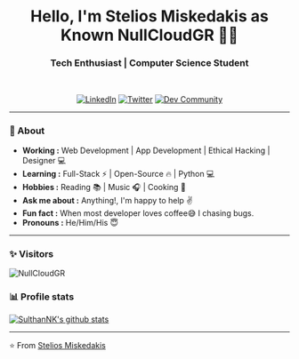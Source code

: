 <h1 align="center"> Hello, I'm Stelios Miskedakis as Known NullCloudGR 👨‍💻 </h1>

<h3 align="center">  Tech Enthusiast | Computer Science Student </h3> <br>

<p align="center"> 
<a href="https://www.linkedin.com/in/sulthannk/"><img alt="LinkedIn" src="https://img.shields.io/badge/-Sulthan_Mohaideen-blue?style=flat-square&logo=Linkedin&logoColor=white&link=https://www.linkedin.com/in/sulthannk/"></a>
<a href="https://twitter.com/SulthanNK"><img alt="Twitter" src="https://img.shields.io/badge/-SulthanNK-1ca0f1?style=flat-square&logo=twitter&logoColor=white&link=https://twitter.com/SulthanNK"></a>
<a href="https://dev.to/sulthannk"><img alt="Dev Community" src="https://img.shields.io/badge/-SulthanNK-black?style=flat-square&logo=dev.to&logoColor=white&link=https://dev.to/sulthannk"></a>
</p>

---------------------------------------------------------------------------------------------------------------------------------------------------------------------------------
### 🤔 About
-  **Working :**  Web Development | App Development | Ethical Hacking | Designer :computer:
-  **Learning :** Full-Stack :zap: | Open-Source :fire:	| Python :computer:
-  **Hobbies :** Reading :books: | Music :headphones: | Cooking 🍳 
-  **Ask me about :** Anything!, I'm happy to help :v:
-  **Fun fact :** When most developer loves coffee:sweat_smile: I chasing bugs.
-  **Pronouns :** He/Him/His :innocent:

---------------------------------------------------------------------------------------------------------------------------------------------------------------------------------
### ✨ Visitors 

<p align="left"> <img src="https://komarev.com/ghpvc/?username=NullCloudGR" alt="NullCloudGR" /> </p>

### 📊 Profile stats

[![SulthanNK's github stats](https://github-readme-stats.vercel.app/api?username=NullCloudGR&show_icons=true&title_color=fff&icon_color=79ff97&text_color=9f9f9f&bg_color=151515)](https://github.com/NullCloudGR/github-readme-stats)

-------------------------------------------------------------------------------------------------------------------------------------------------------------------------------

⭐️ From [Stelios Miskedakis](http://www.github.com/NullCloudGR)
